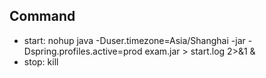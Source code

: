 ## Command
* start: nohup  java  -Duser.timezone=Asia/Shanghai  -jar -Dspring.profiles.active=prod  exam.jar  > start.log  2>&1 &
* stop:  kill 
